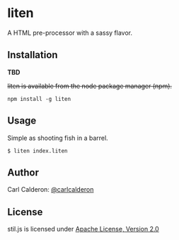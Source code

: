 # liten

A HTML pre-processor with a sassy flavor.

## Installation

**TBD**

~~liten is available from the node package manager (npm).~~

    npm install -g liten

## Usage

Simple as shooting fish in a barrel.

    $ liten index.liten

## Author

Carl Calderon: [@carlcalderon][twitter]

## License

stil.js is licensed under [Apache License, Version 2.0][apache]

[twitter]:https://twitter.com/carlcalderon
[apache]:http://www.apache.org/licenses/LICENSE-2.0.html